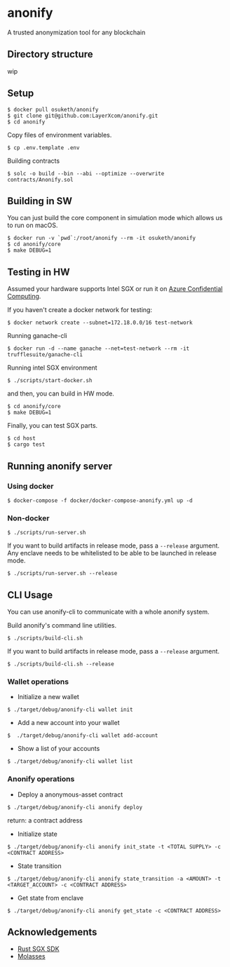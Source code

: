 # anonify
A trusted anonymization tool for any blockchain

## Directory structure
wip

## Setup
```
$ docker pull osuketh/anonify
$ git clone git@github.com:LayerXcom/anonify.git
$ cd anonify
```

Copy files of environment variables.
```
$ cp .env.template .env
```

Building contracts
```
$ solc -o build --bin --abi --optimize --overwrite contracts/Anonify.sol
```

## Building in SW
You can just build the core component in simulation mode which allows us to run on macOS.

```
$ docker run -v `pwd`:/root/anonify --rm -it osuketh/anonify
$ cd anonify/core
$ make DEBUG=1
```

## Testing in HW
Assumed your hardware supports Intel SGX or run it on [Azure Confidential Computing](https://azure.microsoft.com/ja-jp/solutions/confidential-compute/).

If you haven't create a docker network for testing:
```
$ docker network create --subnet=172.18.0.0/16 test-network
```

Running ganache-cli
```
$ docker run -d --name ganache --net=test-network --rm -it trufflesuite/ganache-cli
```

Running intel SGX environment
```
$ ./scripts/start-docker.sh
```

and then, you can build in HW mode.
```
$ cd anonify/core
$ make DEBUG=1
```

Finally, you can test SGX parts.
```
$ cd host
$ cargo test
```

## Running anonify server

### Using docker
```
$ docker-compose -f docker/docker-compose-anonify.yml up -d
```

### Non-docker
```
$ ./scripts/run-server.sh
```

If you want to build artifacts in release mode, pass a `--release` argument. Any enclave needs to be whitelisted to be able to be launched in release mode.
```
$ ./scripts/run-server.sh --release
```

## CLI Usage
You can use anonify-cli to communicate with a whole anonify system.

Build anonify's command line utilities.
```
$ ./scripts/build-cli.sh
```

If you want to build artifacts in release mode, pass a `--release` argument.
```
$ ./scripts/build-cli.sh --release
```

### Wallet operations

- Initialize a new wallet
```
$ ./target/debug/anonify-cli wallet init
```

- Add a new account into your wallet
```
$  ./target/debug/anonify-cli wallet add-account
```

- Show a list of your accounts
```
$ ./target/debug/anonify-cli wallet list
```

### Anonify operations

- Deploy a anonymous-asset contract
```
$ ./target/debug/anonify-cli anonify deploy
```
return: a contract address

- Initialize state
```
$ ./target/debug/anonify-cli anonify init_state -t <TOTAL SUPPLY> -c <CONTRACT ADDRESS>
```

- State transition
```
$ ./target/debug/anonify-cli anonify state_transition -a <AMOUNT> -t <TARGET_ACCOUNT> -c <CONTRACT ADDRESS>
```

- Get state from enclave
```
$ ./target/debug/anonify-cli anonify get_state -c <CONTRACT ADDRESS>
```

## Acknowledgements

- [Rust SGX SDK](https://github.com/apache/incubator-teaclave-sgx-sdk)
- [Molasses](https://github.com/trailofbits/molasses)
